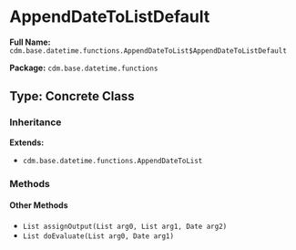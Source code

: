 # AppendDateToListDefault

**Full Name:** `cdm.base.datetime.functions.AppendDateToList$AppendDateToListDefault`

**Package:** `cdm.base.datetime.functions`

## Type: Concrete Class

### Inheritance

**Extends:**
- `cdm.base.datetime.functions.AppendDateToList`

### Methods

#### Other Methods

- `List assignOutput(List arg0, List arg1, Date arg2)`
- `List doEvaluate(List arg0, Date arg1)`

